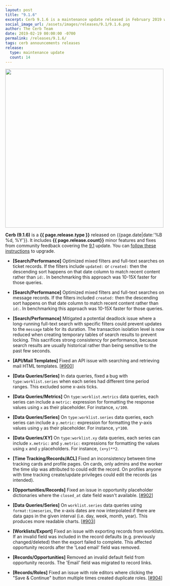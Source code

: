 ```yaml
---
layout: post
title: "9.1.6"
excerpt: Cerb 9.1.6 is a maintenance update released in February 2019 with 14 minor features and fixes from community feedback.
social_image_url: /assets/images/releases/9.1/9.1.6.png
author: The Cerb Team
date: 2019-02-19 00:00:00 -0700
permalink: /releases/9.1.6/
tags: cerb announcements releases
release:
  type: maintenance update
  count: 14
---
```


<div class="cerb-screenshot">
<img src="{{page.social_image_url}}" class="screenshot" width="500">
</div>

**Cerb (9.1.6)** is a **{{ page.release.type }}** released on {{page.date|date:'%B %d, %Y'}}. It includes **{{ page.release.count}}** minor features and fixes from community feedback covering the [9.1](/releases/9.1/) update.  You can [follow these instructions](/docs/upgrading/) to upgrade.

* **[Search/Performance]** Optimized mixed filters and full-text searches on ticket records. If the filters include `updated:` or `created:` then the descending sort happens on that date column to match recent content rather than `id:`. In benchmarking this approach was 10-15X faster for those queries.

* **[Search/Performance]** Optimized mixed filters and full-text searches on message records. If the filters included `created:` then the descending sort happens on that date column to match recent content rather than `id:`. In benchmarking this approach was 10-15X faster for those queries.

* **[Search/Performance]** Mitigated a potential deadlock issue where a long-running full-text search with specific filters could prevent updates to the `message` table for its duration. The transaction isolation level is now reduced when creating temporary tables of search results to prevent locking. This sacrifices strong consistency for performance, because search results are usually historical rather than being sensitive to the past few seconds.

* **[API/Mail Templates]** Fixed an API issue with searching and retrieving mail HTML templates. [[#900](https://github.com/jstanden/cerb/issues/900)]

* **[Data Queries/Series]** In data queries, fixed a bug with `type:worklist.series` when each series had different time period ranges. This excluded some x-axis ticks.

* **[Data Queries/Metrics]** On `type:worklist.metrics` data queries, each series can include a `metric:` expression for formatting the response values using `x` as their placeholder. For instance, `x/100`.

* **[Data Queries/Series]** On `type:worklist.series` data queries, each series can include a `y.metric:` expression for formatting the y-axis values using `y` as their placeholder. For instance, `y*100`.

* **[Data Queries/XY]** On `type:worklist.xy` data queries, each series can include `x.metric:` and `y.metric:` expressions for formatting the values using `x` and `y` placeholders. For instance, `(x+y)**2`.

* **[Time Tracking/Records/ACL]** Fixed an inconsistency between time tracking cards and profile pages. On cards, only admins and the worker the time slip was attributed to could edit the record. On profiles anyone with time tracking create/update privileges could edit the records (as intended).

* **[Opportunities/Records]** Fixed an issue in opportunity placeholder dictionaries where the `closed_at` date field wasn't available. [[#902](https://github.com/jstanden/cerb/issues/902)]

* **[Data Queries/Series]** On `worklist.series` data queries using `format:timeseries`, the x-axis dates are now interpolated if there are data gaps in the given interval (i.e. day, week, month, year). This produces more readable charts. [[#903](https://github.com/jstanden/cerb/issues/903)]

* **[Worklists/Export]** Fixed an issue with exporting records from worklists. If an invalid field was included in the record defaults (e.g. previously changed/deleted) then the export failed to complete. This affected opportunity records after the 'Lead email' field was removed.

* **[Records/Opportunities]** Removed an invalid default field from opportunity records. The 'Email' field was migrated to record links.

* **[Records/Roles]** Fixed an issue with role editors where clicking the "Save & Continue" button multiple times created duplicate roles. [[#904](https://github.com/jstanden/cerb/issues/904)]

